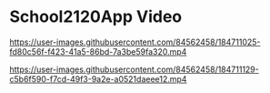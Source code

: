 # School2120App Video


https://user-images.githubusercontent.com/84562458/184711025-fd80c56f-f423-41a5-86bd-7a3be59fa320.mp4




https://user-images.githubusercontent.com/84562458/184711129-c5b6f590-f7cd-49f3-9a2e-a0521daeee12.mp4

